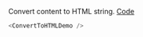 Convert content to HTML string. <a target="_blank" href="https://github.com/nib-edit/Nib/blob/master/packages/docs/demo/ConvertToHTML/index.jsx">Code</a>

```js
<ConvertToHTMLDemo />
```
